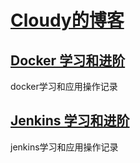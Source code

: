 #  [Cloudy的博客](https://hexiaoyun128.github.io/cloudy-blog/)  #

## [Docker 学习和进阶](docker/index.md) ##
docker学习和应用操作记录

## [Jenkins 学习和进阶](jenkins/index.md) ##
jenkins学习和应用操作记录
